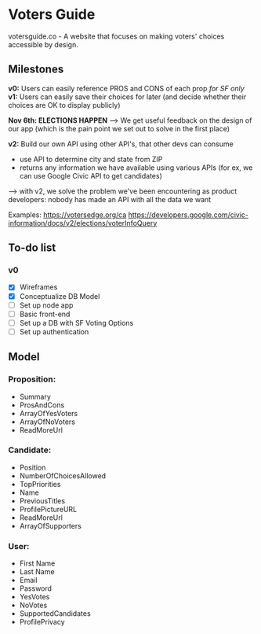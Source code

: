 # Voters Guide
votersguide.co - A website that focuses on making voters' choices accessible by design.

## Milestones
**v0:** Users can easily reference PROS and CONS of each prop _for SF only_
**v1:** Users can easily save their choices for later (and decide whether their choices are OK to display publicly)

**Nov 6th: ELECTIONS HAPPEN**
--> We get useful feedback on the design of our app (which is the pain point we set out to solve in the first place)

**v2:** Build our own API using other API's, that other devs can consume
   - use API to determine city and state from ZIP
   - returns any information we have available using various APIs (for ex, we can use Google Civic API to get candidates)

--> with v2, we solve the problem we've been encountering as product developers: nobody has made an API with all the data we want

Examples:
https://votersedge.org/ca
https://developers.google.com/civic-information/docs/v2/elections/voterInfoQuery

## To-do list

### v0
- [x] Wireframes
- [x] Conceptualize DB Model
- [ ] Set up node app
- [ ] Basic front-end
- [ ] Set up a DB with SF Voting Options
- [ ] Set up authentication

## Model

### Proposition:
- Summary
- ProsAndCons
- ArrayOfYesVoters
- ArrayOfNoVoters
- ReadMoreUrl

### Candidate:
- Position
- NumberOfChoicesAllowed
- TopPriorities
- Name
- PreviousTitles
- ProfilePictureURL
- ReadMoreUrl
- ArrayOfSupporters

### User:
- First Name
- Last Name
- Email
- Password
- YesVotes
- NoVotes
- SupportedCandidates
- ProfilePrivacy
